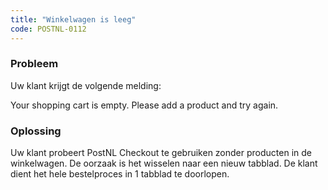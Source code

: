 ```yaml
---
title: "Winkelwagen is leeg"
code: POSTNL-0112
---
```



<p><h3>Probleem</h3></p><p>Uw klant krijgt de volgende melding:</p><p>Your shopping cart is empty. Please add a product and try again.</p><p><h3>Oplossing</h3></p><p>Uw klant probeert PostNL Checkout te gebruiken zonder producten in de winkelwagen. De oorzaak is het wisselen naar een nieuw tabblad. De klant dient het hele bestelproces in 1 tabblad te doorlopen.</p>

